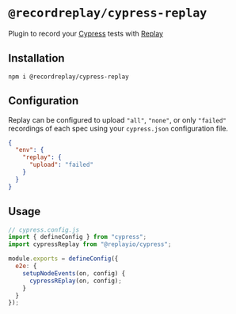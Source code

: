 # `@recordreplay/cypress-replay`

Plugin to record your [Cypress](https://cypress.io) tests with [Replay](https://replay.io)

## Installation

`npm i @recordreplay/cypress-replay`

## Configuration

Replay can be configured to upload `"all"`, `"none"`, or only `"failed"` recordings of each spec using your `cypress.json` configuration file.

```json
{
  "env": {
    "replay": {
      "upload": "failed"
    }
  }
}
```

## Usage

```js
// cypress.config.js
import { defineConfig } from "cypress";
import cypressReplay from "@replayio/cypress";

module.exports = defineConfig({
  e2e: {
    setupNodeEvents(on, config) {
      cypressREplay(on, config);
    }
  }
});
```
